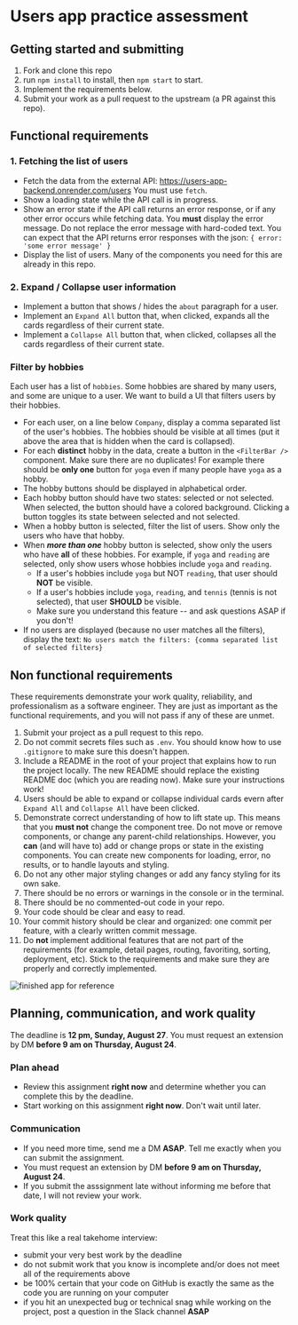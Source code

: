 # Users app practice assessment

## Getting started and submitting
1. Fork and clone this repo
1. run `npm install` to install, then `npm start` to start.
1. Implement the requirements below.
1. Submit your work as a pull request to the upstream (a PR against this repo).

## Functional requirements
### 1. Fetching the list of users

- Fetch the data from the external API: https://users-app-backend.onrender.com/users You must use `fetch`.
- Show a loading state while the API call is in progress.
- Show an error state if the API call returns an error response, or if any other error occurs while fetching data. You **must** display the error message. Do not replace the error message with hard-coded text.
You can expect that the API returns error responses with the json: `{ error: 'some error message' }`
- Display the list of users. Many of the components you need for this are already in this repo.

### 2. Expand / Collapse user information
- Implement a button that shows / hides the `about` paragraph for a user.
- Implement an `Expand All` button that, when clicked, expands all the cards regardless of their current state.
- Implement a `Collapse All` button that, when clicked, collapses all the cards regardless of their current state.

### Filter by hobbies
Each user has a list of `hobbies`. Some hobbies are shared by many users, and some are unique to a user. We want to build a UI that filters users by their hobbies.

- For each user, on a line below `Company`, display a comma separated list of the user's hobbies. The hobbies should be visible at all times (put it above the area that is hidden when the card is collapsed).
- For each **distinct** hobby in the data, create a button in the `<FilterBar />` component. Make sure there are no duplicates! For example there should be **only one** button for `yoga` even if many people have `yoga` as a hobby.
- The hobby buttons should be displayed in alphabetical order.
- Each hobby button should have two states: selected or not selected. When selected, the button should have a colored background. Clicking a button toggles its state between selected and not selected.
- When a hobby button is selected, filter the list of users. Show only the users who have that hobby.
- When ***more than one*** hobby button is selected, show only the users who have **all** of these hobbies. For example, if `yoga` and `reading` are selected, only show users whose hobbies include `yoga` and `reading`.
    - If a user's hobbies include `yoga` but NOT `reading`, that user should **NOT** be visible.
    - If a user's hobbies include `yoga`, `reading`, and `tennis` (tennis is not selected), that user **SHOULD** be visible.
    - Make sure you understand this feature -- and ask questions ASAP if you don't!
- If no users are displayed (because no user matches all the filters), display the text: `No users match the filters: {comma separated list of selected filters}`

## Non functional requirements
These requirements demonstrate your work quality, reliability, and professionalism as a software engineer. They are just as important as the functional requirements, and you will not pass if any of these are unmet.

1. Submit your project as a pull request to this repo.
1. Do not commit secrets files such as `.env`. You should know how to use `.gitignore` to make sure this doesn't happen.
1. Include a README in the root of your project that explains how to run the project locally. The new README should replace the existing README doc (which you are reading now). Make sure your instructions work!
1. Users should be able to expand or collapse individual cards evern after `Expand All` and `Collapse All` have been clicked.
1. Demonstrate correct understanding of how to lift state up. This means that you **must not** change the component tree. Do not move or remove components, or change any parent-child relationships. However, you **can** (and will have to) add or change props or state in the existing components. You can create new components for loading, error, no results, or to handle layouts and styling.
1. Do not any other major styling changes or add any fancy styling for its own sake.
1. There should be no errors or warnings in the console or in the terminal.
1. There should be no commented-out code in your repo.
1. Your code should be clear and easy to read.
1. Your commit history should be clear and organized: one commit per feature, with a clearly written commit message.
1. Do **not** implement additional features that are not part of the requirements (for example, detail pages, routing, favoriting, sorting, deployment, etc). Stick to the requirements and make sure they are properly and correctly implemented.

![finished app for reference](./users-app-completed.png)

## Planning, communication, and work quality
The deadline is **12 pm, Sunday, August 27**.
You must request an extension by DM **before 9 am on Thursday, August 24**.

### Plan ahead
- Review this assignment **right now** and determine whether you can complete this by the deadline.
- Start working on this assignment **right now**. Don't wait until later.

### Communication
- If you need more time, send me a DM **ASAP**. Tell me exactly when you can submit the assignment.
- You must request an extension by DM **before 9 am on Thursday, August 24**.
- If you submit the asssignment late without informing me before that date, I will not review your work.

### Work quality
Treat this like a real takehome interview:
- submit your very best work by the deadline
- do not submit work that you know is incomplete and/or does not meet all of the requirements above
- be 100% certain that your code on GitHub is exactly the same as the code you are running on your computer
- if you hit an unexpected bug or technical snag while working on the project, post a question in the Slack channel **ASAP**

